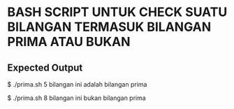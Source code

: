 # BASH SCRIPT UNTUK CHECK SUATU BILANGAN TERMASUK BILANGAN PRIMA ATAU BUKAN

## Expected Output	
$ ./prima.sh 5
bilangan ini adalah bilangan prima

$ ./prima.sh 8
bilangan ini bukan bilangan prima